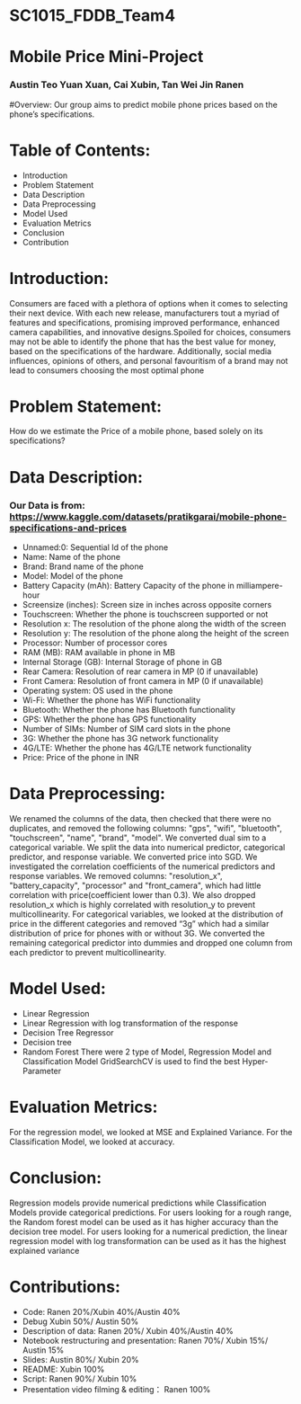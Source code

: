 # SC1015_FDDB_Team4
# Mobile Price Mini-Project
### Austin Teo Yuan Xuan, Cai Xubin, Tan Wei Jin Ranen
#Overview:
Our group aims to predict mobile phone prices based on the phone’s specifications.

# Table of Contents:
- Introduction
- Problem Statement
- Data Description
- Data Preprocessing
- Model Used
- Evaluation Metrics
- Conclusion
- Contribution

# Introduction:
Consumers are faced with a plethora of options when it comes to selecting their next device. With each new release, manufacturers tout a myriad of features and specifications, promising improved performance, enhanced camera capabilities, and innovative designs.Spoiled for choices, consumers may not be able to identify the phone that has the best value for money, based on the specifications of the hardware. Additionally, social media influences, opinions of others, and personal favouritism of a brand may not lead to consumers choosing the most optimal phone

# Problem Statement:
How do we estimate the Price of a mobile phone, based solely on its specifications?

# Data Description:
### Our Data is from: https://www.kaggle.com/datasets/pratikgarai/mobile-phone-specifications-and-prices
- Unnamed:0: Sequential Id of the phone
- Name: Name of the phone
- Brand: Brand name of the phone
- Model: Model of the phone
- Battery Capacity (mAh): Battery Capacity of the phone in milliampere-hour
- Screensize (inches): Screen size in inches across opposite corners
- Touchscreen: Whether the phone is touchscreen supported or not
- Resolution x: The resolution of the phone along the width of the screen
- Resolution y: The resolution of the phone along the height of the screen
- Processor: Number of processor cores
- RAM (MB): RAM available in phone in MB
- Internal Storage (GB): Internal Storage of phone in GB
- Rear Camera: Resolution of rear camera in MP (0 if unavailable)
- Front Camera: Resolution of front camera in MP (0 if unavailable)
- Operating system: OS used in the phone
- Wi-Fi: Whether the phone has WiFi functionality
- Bluetooth: Whether the phone has Bluetooth functionality
- GPS: Whether the phone has GPS functionality
- Number of SIMs: Number of SIM card slots in the phone
- 3G: Whether the phone has 3G network functionality
- 4G/LTE: Whether the phone has 4G/LTE network functionality
- Price: Price of the phone in INR

# Data Preprocessing:
We renamed the columns of the data, then checked that there were no duplicates, and removed the following columns: "gps", "wifi", "bluetooth", "touchscreen", "name", "brand", "model". We converted dual sim to a categorical variable.
We split the data into numerical predictor, categorical predictor, and response variable. We converted price into SGD.
We investigated the correlation coefficients of the numerical predictors and response variables. We removed columns: "resolution_x", "battery_capacity", "processor" and "front_camera",  which had little correlation with price(coefficient lower than 0.3). We also dropped resolution_x which is highly correlated with resolution_y to prevent multicollinearity. 
For categorical variables, we looked at the distribution of price in the different categories and removed  “3g” which had a similar distribution of price for phones with or without 3G. We converted the remaining categorical predictor into dummies and dropped one column from each predictor to prevent multicollinearity.

# Model Used:
- Linear Regression
- Linear Regression with log transformation of the response
- Decision Tree Regressor
- Decision tree
- Random Forest
There were 2 type of Model, Regression Model and Classification Model GridSearchCV is used to find the best Hyper-Parameter

# Evaluation Metrics:
For the regression model, we looked at MSE and Explained Variance. For the Classification Model, we looked at accuracy.

# Conclusion:
Regression models provide numerical predictions while Classification Models provide categorical predictions. For users looking for a rough range, the Random forest model can be used as it has higher accuracy than the decision tree model. For users looking for a numerical prediction, the linear regression model with log transformation can be used as it has the highest explained variance

# Contributions:
- Code: Ranen 20%/Xubin 40%/Austin 40%
- Debug  Xubin 50%/ Austin 50%
- Description of data: Ranen 20%/ Xubin 40%/Austin 40%
- Notebook restructuring and presentation: Ranen 70%/ Xubin 15%/ Austin 15%
- Slides: Austin 80%/ Xubin 20%
- README: Xubin 100%
- Script: Ranen 90%/ Xubin 10%
- Presentation video filming & editing： Ranen 100%

